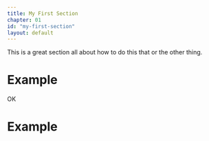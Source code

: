 ```yaml
---
title: My First Section
chapter: 01
id: "my-first-section"
layout: default
---
```


This is a great section all about how to do this that or the other thing.

# Example

OK

# Example
